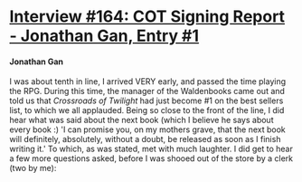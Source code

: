 # [Interview #164: COT Signing Report - Jonathan Gan, Entry #1](https://www.theoryland.com/intvmain.php?i=164#1)

#### Jonathan Gan

I was about tenth in line, I arrived VERY early, and passed the time playing the RPG. During this time, the manager of the Waldenbooks came out and told us that
*Crossroads of Twilight*
had just become #1 on the best sellers list, to which we all applauded. Being so close to the front of the line, I did hear what was said about the next book (which I believe he says about every book :) 'I can promise you, on my mothers grave, that the next book will definitely, absolutely, without a doubt, be released as soon as I finish writing it.' To which, as was stated, met with much laughter. I did get to hear a few more questions asked, before I was shooed out of the store by a clerk (two by me):

